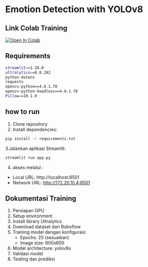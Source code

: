 # Emotion Detection with YOLOv8

## Link Colab Training
[![Open In Colab](https://colab.research.google.com/assets/colab-badge.svg)](https://colab.research.google.com/drive/1AuZXEqys2IA5jk6ngWURG4R0V6nYHSH_?usp=sharing#scrollTo=CgH6OHHwO4pA)

## Requirements
```bash
streamlit==1.28.0
ultralytics==8.0.202
python-dotenv
requests
opencv-python==4.8.1.78
opencv-python-headless==4.8.1.78
Pillow==10.1.0
```
## how to run
1. Clone repository
2. Install dependencies:
```bash
pip install -r requirements.txt
```
3.Jalankan aplikasi Streamlit:
```bash
streamlit run app.py
```
4. akses melalui :
- Local URL: http://localhost:8501
- Network URL: http://172.20.10.4:8501

## Dokumentasi Training
1. Persiapan GPU
2. Setup environment
3. Install library Ultralytics
4. Download dataset dari Roboflow
5. Training model dengan konfigurasi:
   - Epochs: 25 (sesuaikan)
   - Image size: 600x600
6. Model architecture: yolov8s
7. Validasi model
8. Testing dan prediksi
